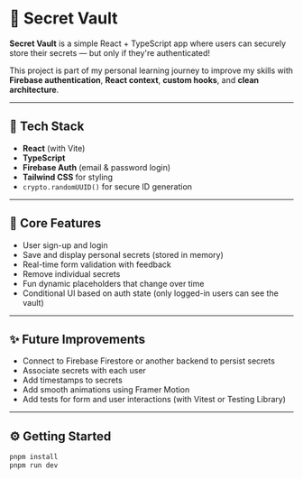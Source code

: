 # 🔐 Secret Vault

**Secret Vault** is a simple React + TypeScript app where users can securely store their secrets — but only if they're authenticated!

This project is part of my personal learning journey to improve my skills with **Firebase authentication**, **React context**, **custom hooks**, and **clean architecture**.

---

## 🚀 Tech Stack

- **React** (with Vite)
- **TypeScript**
- **Firebase Auth** (email & password login)
- **Tailwind CSS** for styling
- `crypto.randomUUID()` for secure ID generation

---

## 🧩 Core Features

- User sign-up and login
- Save and display personal secrets (stored in memory)
- Real-time form validation with feedback
- Remove individual secrets
- Fun dynamic placeholders that change over time
- Conditional UI based on auth state (only logged-in users can see the vault)

---

## ✨ Future Improvements

- Connect to Firebase Firestore or another backend to persist secrets
- Associate secrets with each user
- Add timestamps to secrets
- Add smooth animations using Framer Motion
- Add tests for form and user interactions (with Vitest or Testing Library)

---

## ⚙️ Getting Started

```bash
pnpm install
pnpm run dev
```
